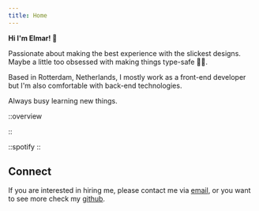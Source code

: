 ```yaml
---
title: Home
---
```


**Hi I'm Elmar! 👋**

Passionate about making the best experience with the slickest designs. Maybe a little too obsessed with making things type-safe 🧙‍♂️.

Based in Rotterdam, Netherlands, I mostly work as a front-end developer but I'm also comfortable with back-end technologies.

Always busy learning new things.

::overview

::

::spotify
::

## Connect

If you are interested in hiring me, please contact me via [email](mailto:elmarvriet@gmail.com), or you want to see more check my [github](https://github.com/elmarvr).
